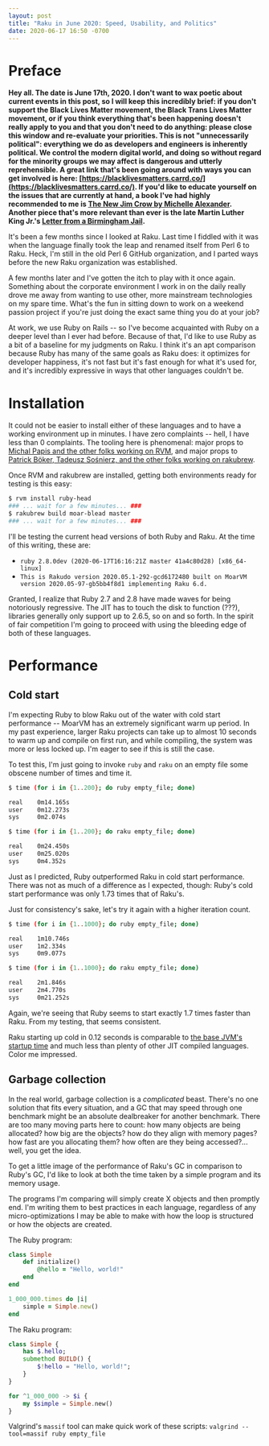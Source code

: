 ```yaml
---
layout: post
title: "Raku in June 2020: Speed, Usability, and Politics"
date: 2020-06-17 16:50 -0700
---
```


# Preface

**Hey all. The date is June 17th, 2020. I don't want to wax poetic about current events in this post, so I will keep this incredibly brief: if you don't support the Black Lives Matter movement, the Black Trans Lives Matter movement, or if you think everything that's been happening doesn't really apply to you and that you don't need to do anything: please close this window and re-evaluate your priorities. This is not "unnecessarily political": everything we do as developers and engineers is inherently political. We control the modern digital world, and doing so without regard for the minority groups we may affect is dangerous and utterly reprehensible. A great link that's been going around with ways you can get involved is here: [https://blacklivesmatters.carrd.co/](https://blacklivesmatters.carrd.co/). If you'd like to educate yourself on the issues that are currently at hand, a book I've had highly recommended to me is [The New Jim Crow by Michelle Alexander](https://www.goodreads.com/book/show/6792458-the-new-jim-crow). Another piece that's more relevant than ever is the late Martin Luther King Jr.'s [Letter from a Birmingham Jail](https://www.africa.upenn.edu/Articles_Gen/Letter_Birmingham.html).** 

It's been a few months since I looked at Raku. Last time I fiddled with it was when the language finally took the leap and renamed itself from Perl 6 to Raku. Heck, I'm still in the old Perl 6 GitHub organization, and I parted ways before the new Raku organization was established.

A few months later and I've gotten the itch to play with it once again. Something about the corporate environment I work in on the daily really drove me away from wanting to use other, more mainstream technologies on my spare time. What's the fun in sitting down to work on a weekend passion project if you're just doing the exact same thing you do at your job?

At work, we use Ruby on Rails -- so I've become acquainted with Ruby on a deeper level than I ever had before. Because of that, I'd like to use Ruby as a bit of a baseline for my judgments on Raku. I think it's an apt comparison because Ruby has many of the same goals as Raku does: it optimizes for developer happiness, it's not fast but it's fast enough for what it's used for, and it's incredibly expressive in ways that other languages couldn't be.

# Installation

It could not be easier to install either of these languages and to have a working environment up in minutes. I have zero complaints -- hell, I have less than 0 complaints. The tooling here is phenomenal: major props to [Michal Papis and the other folks working on RVM](https://github.com/orgs/rvm/people), and major props to [Patrick Böker, Tadeusz Sośnierz, and the other folks working on rakubrew](https://github.com/Raku/App-Rakubrew/graphs/contributors).

Once RVM and rakubrew are installed, getting both environments ready for testing is this easy:

```bash
$ rvm install ruby-head
### ... wait for a few minutes... ###
$ rakubrew build moar-blead master
### ... wait for a few minutes... ###
```

I'll be testing the current head versions of both Ruby and Raku. At the time of this writing, these are:

* `ruby 2.8.0dev (2020-06-17T16:16:21Z master 41a4c80d28) [x86_64-linux]`
* `This is Rakudo version 2020.05.1-292-gcd6172480 built on MoarVM version 2020.05-97-gb5bb4f8d1 implementing Raku 6.d.`

Granted, I realize that Ruby 2.7 and 2.8 have made waves for being notoriously regressive. The JIT has to touch the disk to function (???), libraries generally only support up to 2.6.5, so on and so forth. In the spirit of fair competition I'm going to proceed with using the bleeding edge of both of these languages. 

# Performance

## Cold start

I'm expecting Ruby to blow Raku out of the water with cold start performance -- MoarVM has an extremely significant warm up period. In my past experience, larger Raku projects can take up to almost 10 seconds to warm up and compile on first run, and while compiling, the system was more or less locked up. I'm eager to see if this is still the case. 

To test this, I'm just going to invoke `ruby` and `raku` on an empty file some obscene number of times and time it.

```bash
$ time (for i in {1..200}; do ruby empty_file; done)

real    0m14.165s
user    0m12.273s
sys     0m2.074s

$ time (for i in {1..200}; do raku empty_file; done)

real    0m24.450s
user    0m25.020s
sys     0m4.352s
```

Just as I predicted, Ruby outperformed Raku in cold start performance. There was not as much of a difference as I expected, though: Ruby's cold start performance was only 1.73 times that of Raku's.

Just for consistency's sake, let's try it again with a higher iteration count.

```bash
$ time (for i in {1..1000}; do ruby empty_file; done)

real    1m10.746s
user    1m2.334s
sys     0m9.077s

$ time (for i in {1..1000}; do raku empty_file; done)

real    2m1.846s
user    2m4.770s
sys     0m21.252s
```

Again, we're seeing that Ruby seems to start exactly 1.7 times faster than Raku. From my testing, that seems consistent.

Raku starting up cold in 0.12 seconds is comparable to [the base JVM's startup time](https://purelyfunctional.tv/article/the-legend-of-long-jvm-startup-times/) and much less than plenty of other JIT compiled languages. Color me impressed.

## Garbage collection

In the real world, garbage collection is a _complicated_ beast. There's no one solution that fits every situation, and a GC that may speed through one benchmark might be an absolute dealbreaker for another benchmark. There are too many moving parts here to count: how many objects are being allocated? how big are the objects? how do they align with memory pages? how fast are you allocating them? how often are they being accessed?... well, you get the idea.

To get a little image of the performance of Raku's GC in comparison to Ruby's GC, I'd like to look at both the time taken by a simple program and its memory usage.

The programs I'm comparing will simply create X objects and then promptly end. I'm writing them to best practices in each language, regardless of any micro-optimizations I may be able to make with how the loop is structured or how the objects are created.

The Ruby program:

```rb
class Simple
    def initialize()
        @hello = "Hello, world!"
    end
end

1_000_000.times do |i|
    simple = Simple.new()
end
```

The Raku program:

```p6
class Simple {
    has $.hello;
    submethod BUILD() {
        $!hello = "Hello, world!";
    }
}

for ^1_000_000 -> $i {
    my $simple = Simple.new()
}
```

Valgrind's `massif` tool can make quick work of these scripts: `valgrind --tool=massif ruby empty_file`